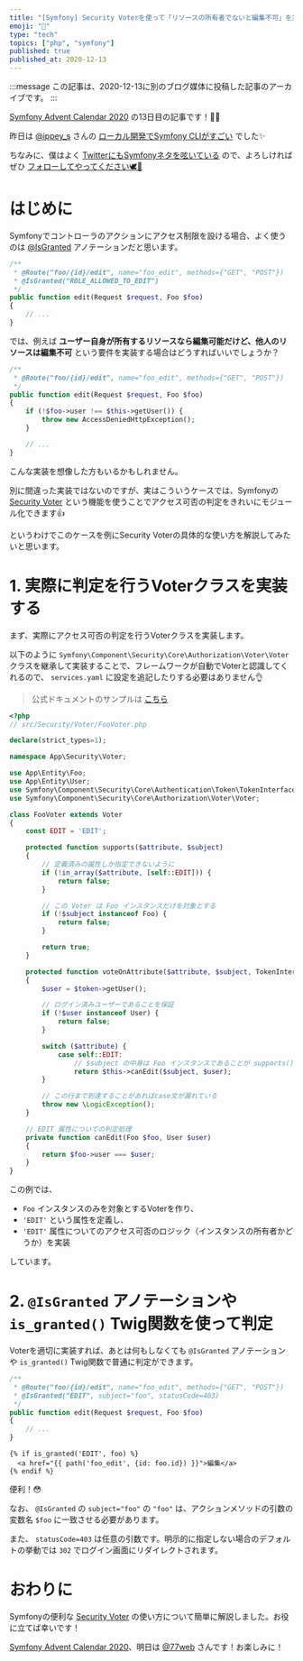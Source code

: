 ```yaml
---
title: "[Symfony] Security Voterを使って「リソースの所有者でないと編集不可」を実装してみよう"
emoji: "🎻"
type: "tech"
topics: ["php", "symfony"]
published: true
published_at: 2020-12-13
---
```


:::message
この記事は、2020-12-13に別のブログ媒体に投稿した記事のアーカイブです。
:::

[Symfony Advent Calendar 2020](https://qiita.com/advent-calendar/2020/symfony) の13日目の記事です！🎄🌙

昨日は [@ippey_s](https://twitter.com/ippey_s) さんの [ローカル開発でSymfony CLIがすごい](https://qiita.com/ippey_s/items/8919f618d13b3b6242e9) でした✨

ちなみに、僕はよく [TwitterにもSymfonyネタを呟いている](https://twitter.com/search?q=from%3Attskch%20(symfony%20OR%20doctrine)&src=typed_query&f=live) ので、よろしければぜひ [フォローしてやってください🕊🤲](https://twitter.com/ttskch)

# はじめに

Symfonyでコントローラのアクションにアクセス制限を設ける場合、よく使うのは [@IsGranted](https://symfony.com/doc/current/bundles/SensioFrameworkExtraBundle/annotations/security.html#isgranted) アノテーションだと思います。

```php
/**
 * @Route("foo/{id}/edit", name="foo_edit", methods={"GET", "POST"})
 * @IsGranted("ROLE_ALLOWED_TO_EDIT")
 */
public function edit(Request $request, Foo $foo)
{
    // ...
}
```

では、例えば **ユーザー自身が所有するリソースなら編集可能だけど、他人のリソースは編集不可** という要件を実装する場合はどうすればいいでしょうか？

```php
/**
 * @Route("foo/{id}/edit", name="foo_edit", methods={"GET", "POST"})
 */
public function edit(Request $request, Foo $foo)
{
    if (!$foo->user !== $this->getUser()) {
        throw new AccessDeniedHttpException();
    }

    // ...
}
```

こんな実装を想像した方もいるかもしれません。

別に間違った実装ではないのですが、実はこういうケースでは、Symfonyの [Security Voter](https://symfony.com/doc/current/security/voters.html) という機能を使うことでアクセス可否の判定をきれいにモジュール化できます👍

というわけでこのケースを例にSecurity Voterの具体的な使い方を解説してみたいと思います。

# 1. 実際に判定を行うVoterクラスを実装する

まず、実際にアクセス可否の判定を行うVoterクラスを実装します。

以下のように `Symfony\Component\Security\Core\Authorization\Voter\Voter` クラスを継承して実装することで、フレームワークが自動でVoterと認識してくれるので、 `services.yaml` に設定を追記したりする必要はありません👌

> 公式ドキュメントのサンプルは [こちら](https://symfony.com/doc/current/security/voters.html#creating-the-custom-voter)

```php
<?php
// src/Security/Voter/FooVoter.php

declare(strict_types=1);

namespace App\Security\Voter;

use App\Entity\Foo;
use App\Entity\User;
use Symfony\Component\Security\Core\Authentication\Token\TokenInterface;
use Symfony\Component\Security\Core\Authorization\Voter\Voter;

class FooVoter extends Voter
{
    const EDIT = 'EDIT';

    protected function supports($attribute, $subject)
    {
        // 定義済みの属性しか指定できないように
        if (!in_array($attribute, [self::EDIT])) {
            return false;
        }

        // この Voter は Foo インスタンスだけを対象とする
        if (!$subject instanceof Foo) {
            return false;
        }

        return true;
    }

    protected function voteOnAttribute($attribute, $subject, TokenInterface $token)
    {
        $user = $token->getUser();

        // ログイン済みユーザーであることを保証
        if (!$user instanceof User) {
            return false;
        }

        switch ($attribute) {
            case self::EDIT:
                // $subject の中身は Foo インスタンスであることが supports() メソッドによって保証されている
                return $this->canEdit($subject, $user);
        }

        // この行まで到達することがあればcase文が漏れている
        throw new \LogicException();
    }

    // EDIT 属性についての判定処理
    private function canEdit(Foo $foo, User $user)
    {
        return $foo->user === $user;
    }
}
```

この例では、

* `Foo` インスタンスのみを対象とするVoterを作り、
* `'EDIT'` という属性を定義し、
* `'EDIT'` 属性についてのアクセス可否のロジック（インスタンスの所有者かどうか）を実装

しています。

# 2. `@IsGranted` アノテーションや `is_granted()` Twig関数を使って判定

Voterを適切に実装すれば、あとは何もしなくても `@IsGranted` アノテーションや `is_granted()` Twig関数で普通に判定ができます。

```php
/**
 * @Route("foo/{id}/edit", name="foo_edit", methods={"GET", "POST"})
 * @IsGranted("EDIT", subject="foo", statusCode=403)
 */
public function edit(Request $request, Foo $foo)
{
    // ...
}
```

```twig
{% if is_granted('EDIT', foo) %}
  <a href="{{ path('foo_edit', {id: foo.id}) }}">編集</a>
{% endif %}
```

便利！😳

なお、 `@IsGranted` の `subject="foo"` の `"foo"` は、アクションメソッドの引数の変数名 `$foo` に一致させる必要があります。

また、 `statusCode=403` は任意の引数です。明示的に指定しない場合のデフォルトの挙動では `302` でログイン画面にリダイレクトされます。

# おわりに

Symfonyの便利な [Security Voter](https://symfony.com/doc/current/security/voters.html) の使い方について簡単に解説しました。お役に立てば幸いです！

[Symfony Advent Calendar 2020](https://qiita.com/advent-calendar/2020/symfony)、明日は [@77web](https://twitter.com/77web) さんです！お楽しみに！
